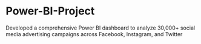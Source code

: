 # Power-BI-Project
Developed a comprehensive Power BI dashboard to analyze 30,000+ social media advertising campaigns across Facebook, Instagram, and Twitter
